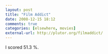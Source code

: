 ```yaml
---
layout: post  
title: "Film Addict"  
date: 2008-12-15 18:12  
comments: true  
categories: [elsewhere, movies]
external-url: http://plutor.org/filmaddict/
---
```


I scored 51.3 %.
